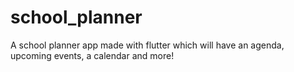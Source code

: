 # school_planner

A school planner app made with flutter which will have an agenda, upcoming events, a calendar and more!